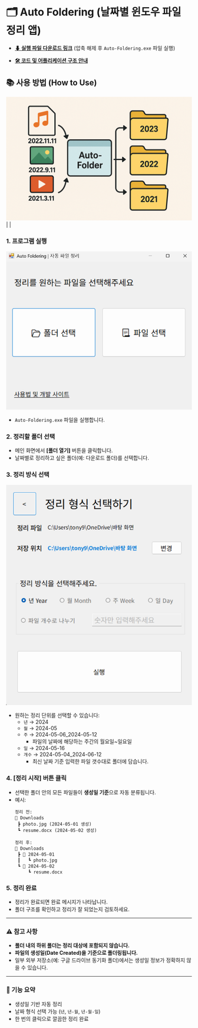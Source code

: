 # 🗂️ Auto Foldering (날짜별 윈도우 파일 정리 앱)

- **[⬇ 실행 파일 다운로드 링크](https://github.com/tony96kimsh/Auto-Foldering/raw/refs/heads/main/bin/Release.zip)** (압축 해제 후 `Auto-Foldering.exe` 파일 실행)

- **[🛠️ 코드 및 어플리케이션 구조 안내](https://github.com/tony96kimsh/Auto-Foldering/blob/main/README.md)**

## 📚 사용 방법 (How to Use)
 ![logic](./img/logic.png) | | 

### 1. 프로그램 실행

![form1](./img/image.png)

- `Auto-Foldering.exe` 파일을 실행합니다.

### 2. 정리할 폴더 선택
- 메인 화면에서 **[폴더 열기]** 버튼을 클릭합니다.
- 날짜별로 정리하고 싶은 폴더(예: 다운로드 폴더)를 선택합니다.

### 3. 정리 방식 선택

![alt text](./img/image-1.png)

- 원하는 정리 단위를 선택할 수 있습니다:
  - `년` → 2024
  - `월` → 2024-05
  - `주` → 2024-05-06_2024-05-12
    - 파일의 날짜에 해당하는 주간의 월요일~일요일
  - `일` → 2024-05-16
  - `개수` → 2024-05-04_2024-06-12
    - 최신 날짜 기준 입력한 파일 갯수대로 폴더에 담습니다.

### 4. [정리 시작] 버튼 클릭
- 선택한 폴더 안의 모든 파일들이 **생성일 기준**으로 자동 분류됩니다.
- 예시:
  ```plaintext
  정리 전:
  📁 Downloads
   ┣ photo.jpg (2024-05-01 생성)
   ┗ resume.docx (2024-05-02 생성)

  정리 후:
  📁 Downloads
   ┣ 📁 2024-05-01
   ┃   ┗ photo.jpg
   ┗ 📁 2024-05-02
       ┗ resume.docx
  ```

### 5. 정리 완료
- 정리가 완료되면 완료 메시지가 나타납니다.
- 폴더 구조를 확인하고 정리가 잘 되었는지 검토하세요.

---

### ⚠️ 참고 사항
- **폴더 내의 하위 폴더는 정리 대상에 포함되지 않습니다.**
- **파일의 생성일(Date Created)을 기준으로 폴더링됩니다.**
- 일부 외부 저장소(예: 구글 드라이브 동기화 폴더)에서는 생성일 정보가 정확하지 않을 수 있습니다.

---

### 🔄 기능 요약
- 생성일 기반 자동 정리
- 날짜 형식 선택 가능 (`년`, `년-월`, `년-월-일`)
- 한 번의 클릭으로 깔끔한 정리 완료
